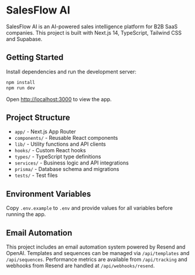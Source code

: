 # SalesFlow AI

SalesFlow AI is an AI-powered sales intelligence platform for B2B SaaS companies.
This project is built with Next.js 14, TypeScript, Tailwind CSS and Supabase.

## Getting Started

Install dependencies and run the development server:

```bash
npm install
npm run dev
```

Open [http://localhost:3000](http://localhost:3000) to view the app.

## Project Structure

- `app/` - Next.js App Router
- `components/` - Reusable React components
- `lib/` - Utility functions and API clients
- `hooks/` - Custom React hooks
- `types/` - TypeScript type definitions
- `services/` - Business logic and API integrations
- `prisma/` - Database schema and migrations
- `tests/` - Test files

## Environment Variables

Copy `.env.example` to `.env` and provide values for all variables before running the app.


## Email Automation

This project includes an email automation system powered by Resend and OpenAI. Templates and sequences can be managed via `/api/templates` and `/api/sequences`. Performance metrics are available from `/api/tracking` and webhooks from Resend are handled at `/api/webhooks/resend`.
